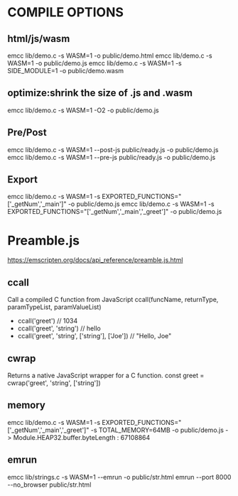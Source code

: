 # COMPILE OPTIONS

## html/js/wasm
emcc lib/demo.c -s WASM=1 -o public/demo.html
emcc lib/demo.c -s WASM=1 -o public/demo.js
emcc lib/demo.c -s WASM=1 -s SIDE_MODULE=1 -o public/demo.wasm

## optimize:shrink the size of .js and .wasm
emcc lib/demo.c -s WASM=1 -O2 -o public/demo.js

## Pre/Post
emcc lib/demo.c -s WASM=1 --post-js public/ready.js -o public/demo.js
emcc lib/demo.c -s WASM=1 --pre-js public/ready.js -o public/demo.js

## Export
emcc lib/demo.c -s WASM=1 -s EXPORTED_FUNCTIONS="['_getNum','_main']" -o public/demo.js
emcc lib/demo.c -s WASM=1 -s EXPORTED_FUNCTIONS="['_getNum','_main','_greet']" -o public/demo.js


# Preamble.js
https://emscripten.org/docs/api_reference/preamble.js.html

## ccall
Call a compiled C function from JavaScript
ccall(funcName, returnType, paramTypeList, paramValueList)
- ccall('greet') // 1034
- ccall('greet', 'string') // hello
- ccall('greet', 'string', ['string'], ['Joe']) // "Hello, Joe"

## cwrap
Returns a native JavaScript wrapper for a C function.
const greet = cwrap('greet', 'string', ['string'])

## memory
emcc lib/demo.c -s WASM=1 -s EXPORTED_FUNCTIONS="['_getNum','_main','_greet']" -s TOTAL_MEMORY=64MB -o public/demo.js
-> Module.HEAP32.buffer.byteLength : 67108864

## emrun
emcc lib/strings.c -s WASM=1 --emrun -o public/str.html
emrun --port 8000 --no_browser public/str.html